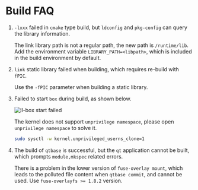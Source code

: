 <!--
SPDX-FileCopyrightText: 2023 UnionTech Software Technology Co., Ltd.

SPDX-License-Identifier: LGPL-3.0-or-later
-->

# Build FAQ

1. `-lxxx` failed in `cmake` type build, but `ldconfig` and `pkg-config` can query the library information.

   The link library path is not a regular path, the new path is `/runtime/lib`. Add the environment variable `LIBRARY_PATH=<libpath>`, which is included in the build environment by default.

2. `link` static library failed when building, which requires re-build with `fPIC`.

   Use the `-fPIC` parameter when building a static library.

3. Failed to start `box` during build, as shown below.

   ![ll-box start failed](images/ll-box-start-failed.png)

   The kernel does not support `unprivilege namespace`, please open `unprivilege namespace` to solve it.

   ```bash
   sudo sysctl -w kernel.unprivileged_userns_clone=1
   ```

4. The build of `qtbase` is successful, but the `qt` application cannot be built, which prompts `module,mkspec` related errors.

   There is a problem in the lower version of `fuse-overlay mount`, which leads to the polluted file content when `qtbase commit`, and cannot be used. Use `fuse-overlayfs >= 1.8.2` version.
